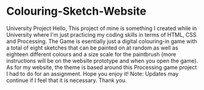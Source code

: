 # Colouring-Sketch-Website
University Project 
Hello,
This project of mine is something I created while in University where I'm just practicing my coding skills in terms of HTML, CSS and Processing.
The Game is esentially just a digital colouring-in game with a total of eight sketches that can be painted on at random as well as eighteen different colours and a size scale for the paintbrush (more instructions will be on the website prototype and when you open the game).
As for my website, the theme is based around this Processing game project I had to do for an assignment.
Hope you enjoy it!
Note: Updates may continue if I feel that it is necessary. Thank you.
